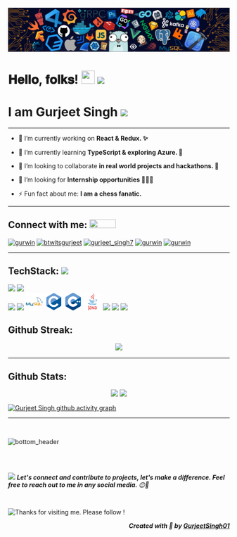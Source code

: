 
![Github Banner](https://github.com/Jaydeep-Yadav/Jaydeep-Yadav/blob/main/banner.png)


<!--<div align = "center">

  <img src = "https://i.pinimg.com/originals/ab/c4/5b/abc45b9c356fbb846632f010aa3a44ef.gif" width = "90%" height = "60%" align = "center"/>

</div>-->

<h1> 𝐇𝐞𝐥𝐥𝐨, 𝐟𝐨𝐥𝐤𝐬!  <img src="https://raw.githubusercontent.com/MartinHeinz/MartinHeinz/master/wave.gif" width="30px" height="30px" /> <img src="https://thumbs.gfycat.com/YoungWeakCanadagoose-max-1mb.gif" width="220px"></h1>

<h1> I am Gurjeet Singh <img src="https://emoji.slack-edge.com/T0172CCPGUW/party-blob/d7253707fa13e9ee.gif" width="30"/></h1>


---

- 🔭 I’m currently working on **React & Redux. ✨**

- 🌱 I’m currently learning **TypeScript & exploring Azure. 🚀**

- 👯 I’m looking to collaborate  **in real world projects and hackathons. 🤗**

- 🤝 I’m looking for **Internship opportunities 🧑‍💻🔥**

- ⚡ Fun fact about me: **I am a chess fanatic.**

---

 ## **Connect with me:**  <img src='https://raw.githubusercontent.com/ShahriarShafin/ShahriarShafin/main/Assets/handshake.gif' width="60" height="20"> </h3>
<p align="left">
<a href="https://linkedin.com/in/gurwin" target="blank"><img align="center" src="https://raw.githubusercontent.com/rahuldkjain/github-profile-readme-generator/master/src/images/icons/Social/linked-in-alt.svg" alt="gurwin" height="30" width="40" /></a>
<a href="https://instagram.com/whoisgurwin" target="blank"><img align="center" src="https://raw.githubusercontent.com/rahuldkjain/github-profile-readme-generator/master/src/images/icons/Social/instagram.svg" alt="btwitsgurjeet" height="30" width="40" /></a>
<a href="https://www.hackerrank.com/gurjeet_singh7" target="blank"><img align="center" src="https://raw.githubusercontent.com/rahuldkjain/github-profile-readme-generator/master/src/images/icons/Social/hackerrank.svg" alt="gurjeet_singh7" height="30" width="40" /></a>
<a href="https://www.leetcode.com/gurwin" target="blank"><img align="center" src="https://raw.githubusercontent.com/rahuldkjain/github-profile-readme-generator/master/src/images/icons/Social/leet-code.svg" alt="gurwin" height="30" width="40" /></a>
<a href="https://auth.geeksforgeeks.org/user/gurwin" target="blank"><img align="center" src="https://raw.githubusercontent.com/rahuldkjain/github-profile-readme-generator/master/src/images/icons/Social/geeks-for-geeks.svg" alt="gurwin" height="30" width="40" /></a>
</p>

---


<!-- <h3 align="left">Languages and Tools:</h3>
<p align="left"> <a href="https://developer.android.com" target="_blank" rel="noreferrer"> <img src="https://raw.githubusercontent.com/devicons/devicon/master/icons/android/android-original-wordmark.svg" alt="android" width="40" height="40"/> </a> <a href="https://www.w3schools.com/css/" target="_blank" rel="noreferrer"> <img src="https://raw.githubusercontent.com/devicons/devicon/master/icons/css3/css3-original-wordmark.svg" alt="css3" width="40" height="40"/> </a> <a href="https://www.djangoproject.com/" target="_blank" rel="noreferrer"> <img src="https://raw.githubusercontent.com/devicons/devicon/master/icons/django/django-original.svg" alt="django" width="40" height="40"/> </a> <a href="https://flutter.dev" target="_blank" rel="noreferrer"> <img src="https://www.vectorlogo.zone/logos/flutterio/flutterio-icon.svg" alt="flutter" width="40" height="40"/> </a> <a href="https://git-scm.com/" target="_blank" rel="noreferrer"> <img src="https://www.vectorlogo.zone/logos/git-scm/git-scm-icon.svg" alt="git" width="40" height="40"/> </a> <a href="https://www.w3.org/html/" target="_blank" rel="noreferrer"> <img src="https://raw.githubusercontent.com/devicons/devicon/master/icons/html5/html5-original-wordmark.svg" alt="html5" width="40" height="40"/> </a> <a href="https://www.java.com" target="_blank" rel="noreferrer"> <img src="https://raw.githubusercontent.com/devicons/devicon/master/icons/java/java-original.svg" alt="java" width="40" height="40"/> </a> <a href="https://developer.mozilla.org/en-US/docs/Web/JavaScript" target="_blank" rel="noreferrer"> <img src="https://raw.githubusercontent.com/devicons/devicon/master/icons/javascript/javascript-original.svg" alt="javascript" width="40" height="40"/> </a> <a href="https://www.mongodb.com/" target="_blank" rel="noreferrer"> <img src="https://raw.githubusercontent.com/devicons/devicon/master/icons/mongodb/mongodb-original-wordmark.svg" alt="mongodb" width="40" height="40"/> </a> <a href="https://www.mysql.com/" target="_blank" rel="noreferrer"> <img src="https://raw.githubusercontent.com/devicons/devicon/master/icons/mysql/mysql-original-wordmark.svg" alt="mysql" width="40" height="40"/> </a> <a href="https://nodejs.org" target="_blank" rel="noreferrer"> <img src="https://raw.githubusercontent.com/devicons/devicon/master/icons/nodejs/nodejs-original-wordmark.svg" alt="nodejs" width="40" height="40"/> </a> <a href="https://opencv.org/" target="_blank" rel="noreferrer"> <img src="https://www.vectorlogo.zone/logos/opencv/opencv-icon.svg" alt="opencv" width="40" height="40"/> </a> <a href="https://pandas.pydata.org/" target="_blank" rel="noreferrer"> <img src="https://raw.githubusercontent.com/devicons/devicon/2ae2a900d2f041da66e950e4d48052658d850630/icons/pandas/pandas-original.svg" alt="pandas" width="40" height="40"/> </a> <a href="https://www.python.org" target="_blank" rel="noreferrer"> <img src="https://raw.githubusercontent.com/devicons/devicon/master/icons/python/python-original.svg" alt="python" width="40" height="40"/> </a> <a href="https://reactjs.org/" target="_blank" rel="noreferrer"> <img src="https://raw.githubusercontent.com/devicons/devicon/master/icons/react/react-original-wordmark.svg" alt="react" width="40" height="40"/> </a> </p> -->



## **TechStack:** <img src = "https://media2.giphy.com/media/QssGEmpkyEOhBCb7e1/giphy.gif?cid=ecf05e47a0n3gi1bfqntqmob8g9aid1oyj2wr3ds3mg700bl&rid=giphy.gif" width = 30> 
<code><img height="40" src="https://i.giphy.com/media/XAxylRMCdpbEWUAvr8/giphy.webp"></code>
<code><img height="40" src="https://i.giphy.com/media/fsEaZldNC8A1PJ3mwp/giphy.webp"></code>
<code> <img src="https://media3.giphy.com/media/ln7z2eWriiQAllfVcn/200w.webp" height="40"></code>
<code><img height="40" src="https://i.giphy.com/media/eNAsjO55tPbgaor7ma/200w.webp"></code>
<code><img height="40" src="https://raw.githubusercontent.com/devicons/devicon/2ae2a900d2f041da66e950e4d48052658d850630/icons/mysql/mysql-original-wordmark.svg"></code>
<code><img height="40" src="https://raw.githubusercontent.com/devicons/devicon/master/icons/c/c-original.svg"></code>
<code><img height="40" src="https://raw.githubusercontent.com/devicons/devicon/master/icons/cplusplus/cplusplus-original.svg"></code>
<code><img height="40" src="https://raw.githubusercontent.com/devicons/devicon/2ae2a900d2f041da66e950e4d48052658d850630/icons/java/java-original-wordmark.svg"></code>
<code><img height="20" src="https://i.giphy.com/media/kH1DBkPNyZPOk0BxrM/giphy.webp"></code>
<code><img height="40" src="https://i.giphy.com/media/KzJkzjggfGN5Py6nkT/giphy.webp"></code>
<code><img height="40" src="https://i.giphy.com/media/kdFc8fubgS31b8DsVu/giphy.webp"></code> 


## **Github Streak:**
<p align = "center">
  <img src = "https://github-readme-streak-stats.herokuapp.com/?user=GurjeetSingh01&line_height=40&theme=algolia">
</p>

<!-- <br>
<p><img align="left" src="https://github-readme-stats.vercel.app/api/top-langs?username=gurjeetsingh01&show_icons=true&locale=en&layout=compact&theme=dark" alt="gurjeetsingh01"/></p> -->
<!-- <p><img align="center" src="https://github-readme-streak-stats.herokuapp.com/?user=gurjeetsingh01&theme=dark" alt="gurjeetsingh01"/></p>
 -->

---

<!-- ## **GitHub Stats:**

<p align="center">
 
 <img src="https://github-readme-stats.vercel.app/api?username=GurjeetSingh01&show_icons=true&hide_border=true&bg_color=00000000&text_color=3498db&hide=issues&" alt="Gurjeet Singh" />
 
 <p align = "center">
  <img src = "https://activity-graph.herokuapp.com/graph?username=GurjeetSingh01&theme=algolia" align = "center">
</p>
 -->
## **Github Stats:**

<p align="center">
  
  <img src="https://github-readme-stats.vercel.app/api?username=GurjeetSingh01&hide=stars&show_icons=true&line_height=48&theme=algolia">
  <img src="https://github-readme-stats.vercel.app/api/top-langs/?username=GurjeetSingh01&count_private=true&line_height=40&theme=algolia">
  
  
 <!-- <p align = "center">
  <img src = "https://activity-graph.herokuapp.com/graph?username=GurjeetSingh01&theme=react-dark" align = "center">
</p> -->
  [![Gurjeet Singh github activity graph](https://activity-graph.herokuapp.com/graph?username=GurjeetSingh01&theme=react-dark)](https://github.com/ashutosh00710/github-readme-activity-graph)

 ---

<br>

![bottom_header](https://user-images.githubusercontent.com/55250674/173758775-ec41c80a-7b8f-409d-b97a-c5be0a1f165f.svg)
 
 <br>
 <br>

<img src="https://media.giphy.com/media/LnQjpWaON8nhr21vNW/giphy.gif" width="60"> <em><b>Let's connect and contribute to projects, let's make a difference. Feel free to reach out to me in any social media. </b> 😊💜</em>

<br>

<img height="120" alt="Thanks for visiting me. Please follow !" width="100%" src="https://raw.githubusercontent.com/BrunnerLivio/brunnerlivio/master/images/marquee.svg" /> <br />

<p align="right" > <em><b>Created with 🖤 by <a href="https://github.com/GurjeetSingh01">GurjeetSingh01</a></p></b></em>

<!-- <p align="right" > <img src="https://komarev.com/ghpvc/?username=GurjeetSingh01&label=Profile%20views&color=0e75b6&style=flat" alt="GurjeetSingh01" /> </p> -->
  

